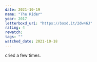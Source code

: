 ```yaml
---
date: 2021-10-19
name: "The Rider"
year: 2017
letterboxd_uri: "https://boxd.it/2dw46J"
rating: 4
rewatch: 
tags: ""
watched_date: 2021-10-18
---
```


cried a few times.
